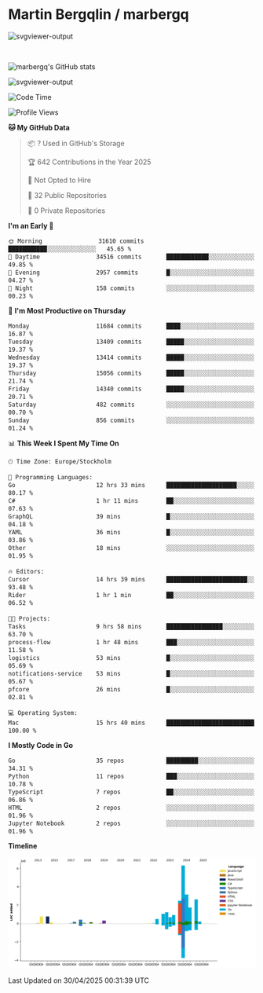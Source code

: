 # Martin Bergqlin / marbergq

![svgviewer-output](https://user-images.githubusercontent.com/2405410/206014777-22d41ecb-c24f-421d-b7d9-bba2cb5bb0de.svg)

<br>

<!--- [![Martin's Week](https://github-readme-stats.vercel.app/api/wakatime?username=marbergq&theme=dark)](https://github.com/anuraghazra/github-readme-stats) -->

![marbergq's GitHub stats](https://github-readme-stats.vercel.app/api?username=marbergq&count_private=true&show_icons=true)

![svgviewer-output](https://wakatime.com/badge/user/3f0a2069-6683-4e19-9a4a-7d21ea815067.svg)

<!--START_SECTION:waka-->
![Code Time](http://img.shields.io/badge/Code%20Time-5%2C043%20hrs%2020%20mins-blue)

![Profile Views](http://img.shields.io/badge/Profile%20Views-0-blue)

**🐱 My GitHub Data** 

> 📦 ? Used in GitHub's Storage 
 > 
> 🏆 642 Contributions in the Year 2025
 > 
> 🚫 Not Opted to Hire
 > 
> 📜 32 Public Repositories 
 > 
> 🔑 0 Private Repositories 
 > 
**I'm an Early 🐤** 

```text
🌞 Morning                31610 commits       ███████████░░░░░░░░░░░░░░   45.65 % 
🌆 Daytime                34516 commits       ████████████░░░░░░░░░░░░░   49.85 % 
🌃 Evening                2957 commits        █░░░░░░░░░░░░░░░░░░░░░░░░   04.27 % 
🌙 Night                  158 commits         ░░░░░░░░░░░░░░░░░░░░░░░░░   00.23 % 
```
📅 **I'm Most Productive on Thursday** 

```text
Monday                   11684 commits       ████░░░░░░░░░░░░░░░░░░░░░   16.87 % 
Tuesday                  13409 commits       █████░░░░░░░░░░░░░░░░░░░░   19.37 % 
Wednesday                13414 commits       █████░░░░░░░░░░░░░░░░░░░░   19.37 % 
Thursday                 15056 commits       █████░░░░░░░░░░░░░░░░░░░░   21.74 % 
Friday                   14340 commits       █████░░░░░░░░░░░░░░░░░░░░   20.71 % 
Saturday                 482 commits         ░░░░░░░░░░░░░░░░░░░░░░░░░   00.70 % 
Sunday                   856 commits         ░░░░░░░░░░░░░░░░░░░░░░░░░   01.24 % 
```


📊 **This Week I Spent My Time On** 

```text
🕑︎ Time Zone: Europe/Stockholm

💬 Programming Languages: 
Go                       12 hrs 33 mins      ████████████████████░░░░░   80.17 % 
C#                       1 hr 11 mins        ██░░░░░░░░░░░░░░░░░░░░░░░   07.63 % 
GraphQL                  39 mins             █░░░░░░░░░░░░░░░░░░░░░░░░   04.18 % 
YAML                     36 mins             █░░░░░░░░░░░░░░░░░░░░░░░░   03.86 % 
Other                    18 mins             ░░░░░░░░░░░░░░░░░░░░░░░░░   01.95 % 

🔥 Editors: 
Cursor                   14 hrs 39 mins      ███████████████████████░░   93.48 % 
Rider                    1 hr 1 min          ██░░░░░░░░░░░░░░░░░░░░░░░   06.52 % 

🐱‍💻 Projects: 
Tasks                    9 hrs 58 mins       ████████████████░░░░░░░░░   63.70 % 
process-flow             1 hr 48 mins        ███░░░░░░░░░░░░░░░░░░░░░░   11.58 % 
logistics                53 mins             █░░░░░░░░░░░░░░░░░░░░░░░░   05.69 % 
notifications-service    53 mins             █░░░░░░░░░░░░░░░░░░░░░░░░   05.67 % 
pfcore                   26 mins             █░░░░░░░░░░░░░░░░░░░░░░░░   02.81 % 

💻 Operating System: 
Mac                      15 hrs 40 mins      █████████████████████████   100.00 % 
```

**I Mostly Code in Go** 

```text
Go                       35 repos            █████████░░░░░░░░░░░░░░░░   34.31 % 
Python                   11 repos            ███░░░░░░░░░░░░░░░░░░░░░░   10.78 % 
TypeScript               7 repos             ██░░░░░░░░░░░░░░░░░░░░░░░   06.86 % 
HTML                     2 repos             ░░░░░░░░░░░░░░░░░░░░░░░░░   01.96 % 
Jupyter Notebook         2 repos             ░░░░░░░░░░░░░░░░░░░░░░░░░   01.96 % 
```



**Timeline**

![Lines of Code chart](https://raw.githubusercontent.com/marbergq/marbergq/main/assets/bar_graph.png)


 Last Updated on 30/04/2025 00:31:39 UTC
<!--END_SECTION:waka-->
